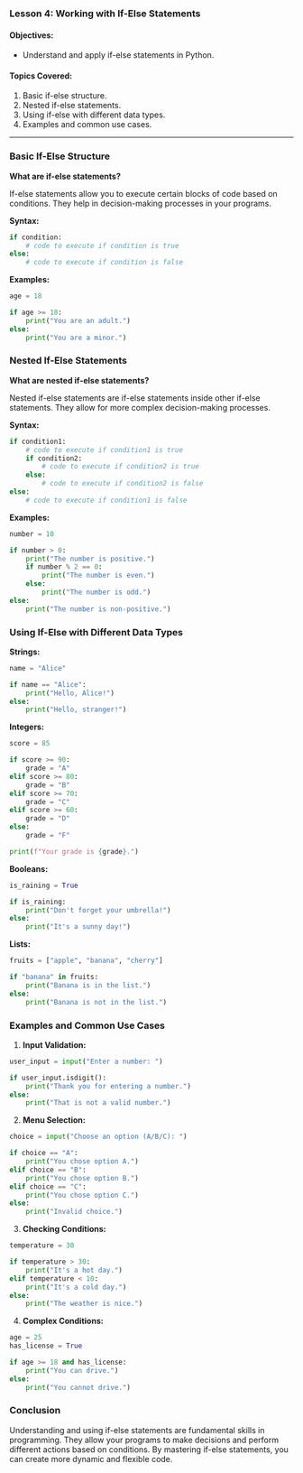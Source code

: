 ### Lesson 4: Working with If-Else Statements

#### Objectives:
- Understand and apply if-else statements in Python.

#### Topics Covered:
1. Basic if-else structure.
2. Nested if-else statements.
3. Using if-else with different data types.
4. Examples and common use cases.

---

### Basic If-Else Structure

**What are if-else statements?**

If-else statements allow you to execute certain blocks of code based on conditions. They help in decision-making processes in your programs.

**Syntax:**

```python
if condition:
    # code to execute if condition is true
else:
    # code to execute if condition is false
```

**Examples:**

```python
age = 18

if age >= 18:
    print("You are an adult.")
else:
    print("You are a minor.")
```

### Nested If-Else Statements

**What are nested if-else statements?**

Nested if-else statements are if-else statements inside other if-else statements. They allow for more complex decision-making processes.

**Syntax:**

```python
if condition1:
    # code to execute if condition1 is true
    if condition2:
        # code to execute if condition2 is true
    else:
        # code to execute if condition2 is false
else:
    # code to execute if condition1 is false
```

**Examples:**

```python
number = 10

if number > 0:
    print("The number is positive.")
    if number % 2 == 0:
        print("The number is even.")
    else:
        print("The number is odd.")
else:
    print("The number is non-positive.")
```

### Using If-Else with Different Data Types

**Strings:**

```python
name = "Alice"

if name == "Alice":
    print("Hello, Alice!")
else:
    print("Hello, stranger!")
```

**Integers:**

```python
score = 85

if score >= 90:
    grade = "A"
elif score >= 80:
    grade = "B"
elif score >= 70:
    grade = "C"
elif score >= 60:
    grade = "D"
else:
    grade = "F"

print(f"Your grade is {grade}.")
```

**Booleans:**

```python
is_raining = True

if is_raining:
    print("Don't forget your umbrella!")
else:
    print("It's a sunny day!")
```

**Lists:**

```python
fruits = ["apple", "banana", "cherry"]

if "banana" in fruits:
    print("Banana is in the list.")
else:
    print("Banana is not in the list.")
```

### Examples and Common Use Cases

1. **Input Validation:**

```python
user_input = input("Enter a number: ")

if user_input.isdigit():
    print("Thank you for entering a number.")
else:
    print("That is not a valid number.")
```

2. **Menu Selection:**

```python
choice = input("Choose an option (A/B/C): ")

if choice == "A":
    print("You chose option A.")
elif choice == "B":
    print("You chose option B.")
elif choice == "C":
    print("You chose option C.")
else:
    print("Invalid choice.")
```

3. **Checking Conditions:**

```python
temperature = 30

if temperature > 30:
    print("It's a hot day.")
elif temperature < 10:
    print("It's a cold day.")
else:
    print("The weather is nice.")
```

4. **Complex Conditions:**

```python
age = 25
has_license = True

if age >= 18 and has_license:
    print("You can drive.")
else:
    print("You cannot drive.")
```

### Conclusion

Understanding and using if-else statements are fundamental skills in programming. They allow your programs to make decisions and perform different actions based on conditions. By mastering if-else statements, you can create more dynamic and flexible code.